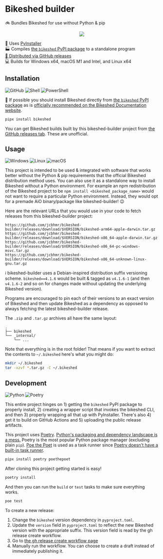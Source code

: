 # Bikeshed builder

🚲 Bundles Bikeshed for use without Python & pip

<p align=center>
  <a href="https://speced.github.io/bikeshed/"><img src="https://github.com/jcbhmr/bikeshed-builder/assets/61068799/31f6fae4-ede5-4e9a-a54b-6e09fe814064"></a>
</p>

🐍 Uses [PyInstaller](https://pyinstaller.org/en/stable/) \
🏭 Compiles [the `bikeshed` PyPI package](https://pypi.org/project/bikeshed/) to a standalone program \
[🚚 Distributed via GitHub releases](https://github.com/jcbhmr/bikeshed-builder/releases) \
💻 Builds for Windows x64, macOS M1 and Intel, and Linux x64

## Installation

![GitHub](https://img.shields.io/static/v1?style=for-the-badge&message=GitHub&color=181717&logo=GitHub&logoColor=FFFFFF&label=)
![Shell](https://img.shields.io/static/v1?style=for-the-badge&message=Shell&color=4EAA25&logo=GNU+Bash&logoColor=FFFFFF&label=)
![PowerShell](https://img.shields.io/static/v1?style=for-the-badge&message=PowerShell&color=5391FE&logo=PowerShell&logoColor=FFFFFF&label=)

🛑 If possible you should install Bikeshed directly from [the `bikeshed` PyPI package](https://pypi.org/project/bikeshed/) as is [officially recommended on the Bikeshed Documentation website](https://speced.github.io/bikeshed/#install-final).

```sh
pipx install bikeshed
```

You can get Bikeshed builds built by this bikeshed-builder project from [the GitHub releases tab](https://github.com/jcbhmr/bikeshed-builder/releases). These are unofficial.

## Usage

![Windows](https://img.shields.io/static/v1?style=for-the-badge&message=Windows&color=0078D4&logo=Windows&logoColor=FFFFFF&label=)
![Linux](https://img.shields.io/static/v1?style=for-the-badge&message=Linux&color=222222&logo=Linux&logoColor=FCC624&label=)
![macOS](https://img.shields.io/static/v1?style=for-the-badge&message=macOS&color=000000&logo=macOS&logoColor=FFFFFF&label=)

This project is intended to be used & integrated with software that works better without the Python & pip requirements that the official Bikeshed distribution method uses. You can also use it as a standalone way to install Bikeshed without a Python environment. For example an npm redistribution of the Bikeshed project to be `npm install <bikeshed_package_name>` would not want to require a particular Python environment. Instead, they would opt for a premade AiO binary/package like bikeshed-builder! 😉

Here are the relevant URLs that you would use in your code to fetch releases from this bikeshed-builder project:

```
https://github.com/jcbhmr/bikeshed-builder/releases/download/$VERSION/bikeshed-arm64-apple-darwin.tar.gz
https://github.com/jcbhmr/bikeshed-builder/releases/download/$VERSION/bikeshed-x86_64-apple-darwin.tar.gz
https://github.com/jcbhmr/bikeshed-builder/releases/download/$VERSION/bikeshed-x86_64-pc-windows-msvc.tar.gz
https://github.com/jcbhmr/bikeshed-builder/releases/download/$VERSION/bikeshed-x86_64-unknown-linux-gnu.tar.gz
```

ℹ bikeshed-builder uses a Debian-inspired distribution suffix versioning scheme. `bikeshed==4.1.6` would be built & tagged as `v4.1.6-1` (and then `v4.1.6-2` and so on for changes made without updating the underlying Bikeshed version).

Programs are encouraged to pin each of their versions to an exact version of Bikeshed and then update Bikeshed as a dependency as opposed to always fetching the latest bikeshed-builder release.

The `.zip` and `.tar.gz` archives all have the same layout:

```
.
├── bikeshed
└── _internal/
    └── ...
```

Note that everything is in the root folder! That means if you want to extract the contents to `~/.bikeshed` here's what you might do:

```sh
mkdir ~/.bikeshed
tar -xzvf *.tar.gz -C ~/.bikeshed
```

## Development

![Python](https://img.shields.io/static/v1?style=for-the-badge&message=Python&color=3776AB&logo=Python&logoColor=FFFFFF&label=)
![Poetry](https://img.shields.io/static/v1?style=for-the-badge&message=Poetry&color=60A5FA&logo=Poetry&logoColor=FFFFFF&label=)

This entire project hinges on 1) getting the `bikeshed` PyPI package to properly install, 2) creating a wrapper script that invokes the bikeshed CLI, and then 3) properly wrapping all that up with PyInstaller. There's also 4) get it to build on GitHub Actions and 5) uploading the public release artifacts.

This project uses [Poetry](https://python-poetry.org/). [Python's packaging and dependency landscape is a mess.](https://chriswarrick.com/blog/2024/01/15/python-packaging-one-year-later/) Poetry is the most popular Python package manager (excluding plain `pip`). [Poe the Poet](https://poethepoet.natn.io/) is used as a task runner since [Poetry doesn't have a built-in task runner](https://github.com/python-poetry/poetry/issues/2496).

```sh
pipx install poetry poethepoet
```

After cloning this project getting started is easy!

```sh
poetry install
```

And then you can run the `build` or `test` tasks to make sure everything works.

```sh
poe test
```

To create a new release:

1. Change the `bikeshed` version dependency in `pyproject.toml`.
2. Update the `version` field in `pyproject.toml` to reflect the new Bikeshed version with the appropriate suffix. This version field is read by the gh release create workflow.
3. Go to [the gh release create workflow page](https://github.com/jcbhmr/bikeshed-builder/actions/workflows/gh-release-create.yml)
4. Manually run the workflow. You can choose to create a draft instead of immediately publishing it.
